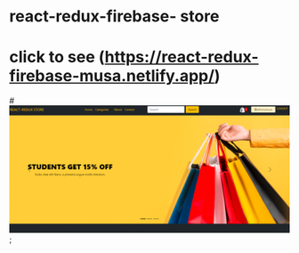 # react-redux-firebase- store

# click to see (https://react-redux-firebase-musa.netlify.app/)

#![](./res.png);
